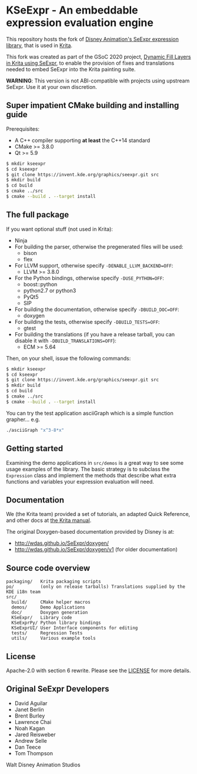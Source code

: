 # KSeExpr - An embeddable expression evaluation engine

This repository hosts the fork of [Disney Animation's SeExpr expression 
library](https://wdas.github.io/SeExpr), that is used in [Krita](https://invent.kde.org/graphics/krita).

This fork was created as part of the GSoC 2020 project, [Dynamic Fill 
Layers in Krita using SeExpr](https://summerofcode.withgoogle.com/archive/2020/projects/6233717216903168/),
to enable the provision of fixes and translations needed to embed 
SeExpr into the Krita painting suite.

**WARNING**: This version is not ABI-compatible with projects using upstream SeExpr. Use it at your own discretion.

## Super impatient CMake building and installing guide

Prerequisites:

* A C++ compiler supporting **at least** the C++14 standard
* CMake >= 3.8.0
* Qt >= 5.9

```bash
$ mkdir kseexpr
$ cd kseexpr
$ git clone https://invent.kde.org/graphics/seexpr.git src
$ mkdir build
$ cd build
$ cmake ../src
$ cmake --build . --target install
```

## The full package

If you want optional stuff (not used in Krita):
* Ninja
* For building the parser, otherwise the pregenerated files will be used:
  * bison
  * flex
* For LLVM support, otherwise specify `-DENABLE_LLVM_BACKEND=OFF`:
  * LLVM >= 3.8.0
* For the Python bindings, otherwise specify `-DUSE_PYTHON=OFF`:
  * boost::python
  * python2.7 or python3
  * PyQt5
  * SIP
* For building the documentation, otherwise specify `-DBUILD_DOC=OFF`:
  * doxygen
* For building the tests, otherwise specify `-DBUILD_TESTS=OFF`:
  * gtest
* For building the translations (if you have a release tarball, you can disable it with `-DBUILD_TRANSLATIONS=OFF`):
  * ECM >= 5.64

Then, on your shell, issue the following commands:

```bash
$ mkdir kseexpr
$ cd kseexpr
$ git clone https://invent.kde.org/graphics/seexpr.git src
$ mkdir build
$ cd build
$ cmake ../src
$ cmake --build . --target install
```

You can try the test application asciiGraph which is a simple
function grapher... e.g.
```bash
./asciiGraph "x^3-8*x"
```

## Getting started

Examining the demo applications in `src/demos` is a great way to see
some usage examples of the library. The basic strategy is to subclass
the `Expression` class and implement the methods that describe what
extra functions and variables your expression evaluation will need.

## Documentation

We (the Krita team) provided a set of tutorials, an adapted Quick Reference, and
other docs at [the Krita manual](https://docs.krita.org/en/tutorials/seexpr.html).

The original Doxygen-based documentation provided by Disney is at:
- <http://wdas.github.io/SeExpr/doxygen/>
- <http://wdas.github.io/SeExpr/doxygen/v1> (for older documentation)

## Source code overview

```
packaging/   Krita packaging scripts
po/          (only on release tarballs) Translations supplied by the KDE i18n team
src/
  build/     CMake helper macros
  demos/     Demo Applications
  doc/       Doxygen generation
  KSeExpr/   Library code
  KSeExprPy/ Python library bindings
  KSeExprUI/ User Interface components for editing
  tests/     Regression Tests
  utils/     Various example tools
```

## License

Apache-2.0 with section 6 rewrite. Please see the [LICENSE](LICENSE) for more details.

## Original SeExpr Developers

 * David Aguilar
 * Janet Berlin
 * Brent Burley
 * Lawrence Chai
 * Noah Kagan
 * Jared Reisweber
 * Andrew Selle
 * Dan Teece
 * Tom Thompson

Walt Disney Animation Studios
